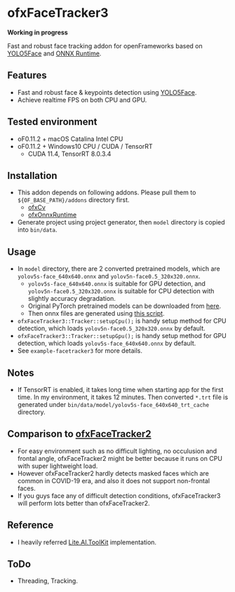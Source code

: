 # ofxFaceTracker3
**Working in progress**

Fast and robust face tracking addon for openFrameworks based on [YOLO5Face](https://github.com/deepcam-cn/yolov5-face) and [ONNX Runtime](https://github.com/microsoft/onnxruntime).

## Features
- Fast and robust face & keypoints detection using [YOLO5Face](https://github.com/deepcam-cn/yolov5-face).
- Achieve realtime FPS on both CPU and GPU.

## Tested environment
- oF0.11.2 + macOS Catalina Intel CPU
- oF0.11.2 + Windows10 CPU / CUDA / TensorRT
    - CUDA 11.4, TensorRT 8.0.3.4

## Installation
- This addon depends on following addons. Please pull them to `${OF_BASE_PATH}/addons` directory first.
    - [ofxCv](https://github.com/kylemcdonald/ofxCv)
    - [ofxOnnxRuntime](https://github.com/hanasaan/ofxOnnxRuntime)
- Generate project using project generator, then `model` directory is copied into `bin/data`.

## Usage
- In `model` directory, there are 2 converted pretrained models, which are `yolov5s-face_640x640.onnx` and `yolov5n-face0.5_320x320.onnx`.
    - `yolov5s-face_640x640.onnx` is suitable for GPU detection, and `yolov5n-face0.5_320x320.onnx` is suitable for CPU detection with slightly accuracy degradation.
    - Original PyTorch pretrained models can be downloaded from [here](https://github.com/deepcam-cn/yolov5-face#pretrained-models).
    - Then onnx files are generated using [this script](https://github.com/deepcam-cn/yolov5-face/blob/d5d1ad2847142ff37a97a646516aad8655e156ff/export.py).
- `ofxFaceTracker3::Tracker::setupCpu();` is handy setup method for CPU detection, which loads `yolov5n-face0.5_320x320.onnx` by default.
- `ofxFaceTracker3::Tracker::setupGpu();` is handy setup method for GPU detection, which loads `yolov5s-face_640x640.onnx` by default.
- See `example-facetracker3` for more details.

## Notes
- If TensorRT is enabled, it takes long time when starting app for the first time. In my environment, it takes 12 minutes. Then converted `*.trt` file is generated under `bin/data/model/yolov5s-face_640x640_trt_cache` directory.

## Comparison to [ofxFaceTracker2](https://github.com/HalfdanJ/ofxFaceTracker2)
- For easy environment such as no difficult lighting, no occulusion and frontal angle, ofxFaceTracker2 might be better because it runs on CPU with super lightweight load.
- However ofxFaceTracker2 hardly detects masked faces which are common in COVID-19 era, and also it does not support non-frontal faces. 
- If you guys face any of difficult detection conditions, ofxFaceTracker3 will perform lots better than ofxFaceTracker2.

## Reference
- I heavily referred [Lite.AI.ToolKit](https://github.com/DefTruth/lite.ai.toolkit) implementation.

## ToDo
- Threading, Tracking.
